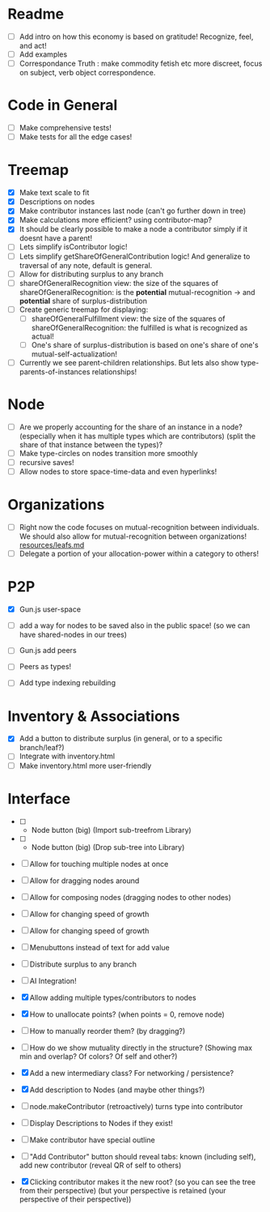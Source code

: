# Readme
- [ ] Add intro on how this economy is based on gratitude! Recognize, feel, and act!
- [ ] Add examples
- [ ] Correspondance Truth : make commodity fetish etc more discreet, focus on subject, verb object correspondence.

# Code in General
- [ ] Make comprehensive tests!
- [ ] Make tests for all the edge cases!

# Treemap
- [x] Make text scale to fit
- [x] Descriptions on nodes
- [x] Make contributor instances last node (can't go further down in tree)
- [x] Make calculations more efficient? using contributor-map?
- [x] It should be clearly possible to make a node a contributor simply if it doesnt have a parent!
- [ ] Lets simplify isContributor logic!
- [ ] Lets simplify getShareOfGeneralContribution logic! And generalize to traversal of any note, default is general.
- [ ] Allow for distributing surplus to any branch
- [ ] shareOfGeneralRecognition view: the size of the squares of shareOfGeneralRecognition: is the **potential** mutual-recognition -> and **potential** share of surplus-distribution
- [ ] Create generic treemap for displaying:
    - [ ] shareOfGeneralFulfillment view: the size of the squares of shareOfGeneralRecognition: the fulfilled is what is recognized as actual!
    - [ ] One's share of surplus-distribution is based on one's share of one's mutual-self-actualization!
- [ ] Currently we see parent-children relationships. But lets also show type-parents-of-instances relationships!

# Node
- [ ] Are we properly accounting for the share of an instance in a node? (especially when it has multiple types which are contributors) (split the share of that instance between the types)?
- [ ] Make type-circles on nodes transition more smoothly
- [ ] recursive saves!
- [ ] Allow nodes to store space-time-data and even hyperlinks!

# Organizations
- [ ] Right now the code focuses on mutual-recognition between individuals. We should also allow for mutual-recognition between organizations! [resources/leafs.md](resources/leafs.md)
- [ ] Delegate a portion of your allocation-power within a category to others!

# P2P
- [x] Gun.js user-space
- [ ] add a way for nodes to be saved also in the public space! (so we can have shared-nodes in our trees)
- [ ] Gun.js add peers
- [ ] Peers as types!
- [ ] Add type indexing rebuilding


# Inventory & Associations
- [x] Add a button to distribute surplus (in general, or to a specific branch/leaf?)
- [ ] Integrate with inventory.html
- [ ] Make inventory.html more user-friendly

# Interface
- [ ] + Node button (big) (Import sub-treefrom Library)
- [ ] - Node button (big) (Drop sub-tree into Library)

- [ ] Allow for touching multiple nodes at once
- [ ] Allow for dragging nodes around
- [ ] Allow for composing nodes (dragging nodes to other nodes)
- [ ] Allow for changing speed of growth
- [ ] Allow for changing speed of growth
- [ ] Menubuttons instead of text for add value
- [ ] Distribute surplus to any branch
- [ ] AI Integration!
- [x] Allow adding multiple types/contributors to nodes
- [x] How to unallocate points? (when points = 0, remove node)
- [ ] How to manually reorder them? (by dragging?)
- [ ] How do we show mutuality directly in the structure? (Showing max min and overlap? Of colors? Of self and other?)
- [x] Add a new intermediary class? For networking / persistence?
- [x] Add description to Nodes (and maybe other things?)
- [ ] node.makeContributor (retroactively) turns type into contributor
- [ ] Display Descriptions to Nodes if they exist! 
- [ ] Make contributor have special outline
- [ ] "Add Contributor" button should reveal tabs: known (including self), add new contributor (reveal QR of self to others)
- [x] Clicking contributor makes it the new root?
    (so you can see the tree from their perspective)
    (but your perspective is retained (your perspective of their perspective))